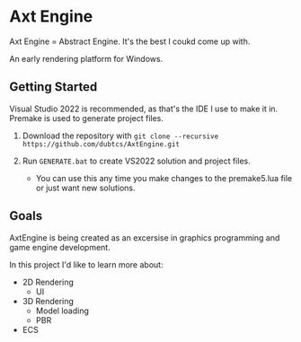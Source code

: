 # Axt Engine

Axt Engine = Abstract Engine. It's the best I coukd come up with.

An early rendering platform for Windows.

## Getting Started

Visual Studio 2022 is recommended, as that's the IDE I use to make it in. Premake is used to generate project files.

1. Download the repository with `git clone --recursive https://github.com/dubtcs/AxtEngine.git`

2. Run `GENERATE.bat` to create VS2022 solution and project files.
    - You can use this any time you make changes to the premake5.lua file or just want new solutions.

## Goals

AxtEngine is being created as an excersise in graphics programming and game engine development.

In this project I'd like to learn more about:

 - 2D Rendering
    - UI
 - 3D Rendering
    - Model loading
    - PBR
 - ECS